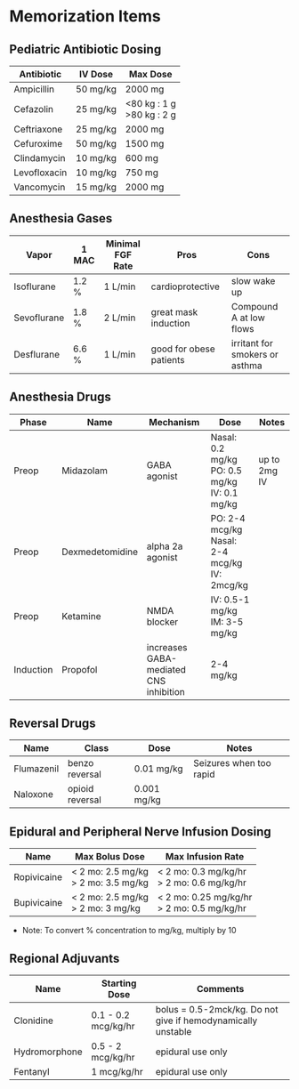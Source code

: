 # Memorization Items

## Pediatric Antibiotic Dosing

| Antibiotic | IV Dose | Max Dose |
| - | - | - |
| Ampicillin | 50 mg/kg | 2000 mg |
| Cefazolin | 25 mg/kg | <80 kg : 1 g  <br/> >80 kg : 2 g |
| Ceftriaxone | 25 mg/kg | 2000 mg |
| Cefuroxime | 50 mg/kg | 1500 mg |
| Clindamycin | 10 mg/kg | 600 mg |
| Levofloxacin | 10 mg/kg | 750 mg |
| Vancomycin | 15 mg/kg | 2000 mg |

## Anesthesia Gases

| Vapor | 1 MAC | Minimal FGF Rate | Pros | Cons |
| - | - | - | - | - |
| Isoflurane | 1.2 % | 1 L/min | cardioprotective | slow wake up |
| Sevoflurane | 1.8 % | 2 L/min | great mask induction | Compound A at low flows |
| Desflurane | 6.6 % | 1 L/min | good for obese patients | irritant for smokers or asthma |

## Anesthesia Drugs

| Phase | Name | Mechanism | Dose | Notes |
| - | - | - | - | - |
| Preop | Midazolam | GABA agonist | Nasal: 0.2 mg/kg <br/> PO: 0.5 mg/kg <br/> IV: 0.1 mg/kg | up to 2mg IV |
| Preop | Dexmedetomidine | alpha 2a agonist | PO: 2-4 mcg/kg <br/> Nasal: 2-4 mcg/kg <br/> IV: 2mcg/kg | |
| Preop | Ketamine | NMDA blocker | IV: 0.5-1 mg/kg <br/> IM: 3-5 mg/kg |
| Induction | Propofol | increases GABA-mediated CNS inhibition | 2-4 mg/kg | 

## Reversal Drugs

| Name | Class | Dose | Notes |
| - | - | - | - |
| Flumazenil | benzo reversal | 0.01 mg/kg | Seizures when too rapid |
| Naloxone | opioid reversal | 0.001 mg/kg | |

## Epidural and Peripheral Nerve Infusion Dosing

| Name | Max Bolus Dose | Max Infusion Rate |
| - | - | - |
| Ropivicaine | < 2 mo: 2.5 mg/kg <br/> > 2 mo: 3.5 mg/kg | < 2 mo: 0.3 mg/kg/hr <br/> > 2 mo: 0.6 mg/kg/hr |
| Bupivicaine | < 2 mo: 2.5 mg/kg <br/> > 2 mo: 3 mg/kg | < 2 mo: 0.25 mg/kg/hr <br/> > 2 mo: 0.5 mg/kg/hr |

* Note: To convert % concentration to mg/kg, multiply by 10

## Regional Adjuvants

| Name | Starting Dose | Comments |
| - | - | - |
| Clonidine | 0.1 - 0.2 mcg/kg/hr | bolus = 0.5-2mck/kg. Do not give if hemodynamically unstable |
| Hydromorphone | 0.5 - 2 mcg/kg/hr | epidural use only |
| Fentanyl | 1  mcg/kg/hr | epidural use only |